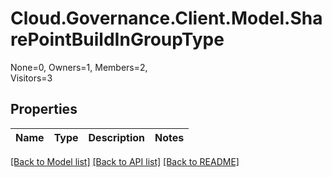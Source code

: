 # Cloud.Governance.Client.Model.SharePointBuildInGroupType
None=0, Owners=1, Members=2, </br>Visitors=3
## Properties

Name | Type | Description | Notes
------------ | ------------- | ------------- | -------------

[[Back to Model list]](../README.md#documentation-for-models) [[Back to API list]](../README.md#documentation-for-api-endpoints) [[Back to README]](../README.md)

